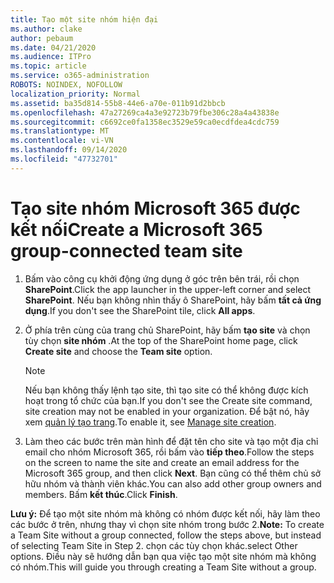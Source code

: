 ```yaml
---
title: Tạo một site nhóm hiện đại
ms.author: clake
author: pebaum
ms.date: 04/21/2020
ms.audience: ITPro
ms.topic: article
ms.service: o365-administration
ROBOTS: NOINDEX, NOFOLLOW
localization_priority: Normal
ms.assetid: ba35d814-55b8-44e6-a70e-011b91d2bbcb
ms.openlocfilehash: 47a27269ca4a3e92723b79fbe306c28a4a43838e
ms.sourcegitcommit: c6692ce0fa1358ec3529e59ca0ecdfdea4cdc759
ms.translationtype: MT
ms.contentlocale: vi-VN
ms.lasthandoff: 09/14/2020
ms.locfileid: "47732701"
---
```

# <a name="create-a-microsoft-365-group-connected-team-site"></a><span data-ttu-id="afc32-102">Tạo site nhóm Microsoft 365 được kết nối</span><span class="sxs-lookup"><span data-stu-id="afc32-102">Create a Microsoft 365 group-connected team site</span></span>

1. <span data-ttu-id="afc32-103">Bấm vào công cụ khởi động ứng dụng ở góc trên bên trái, rồi chọn **SharePoint**.</span><span class="sxs-lookup"><span data-stu-id="afc32-103">Click the app launcher in the upper-left corner and select **SharePoint**.</span></span> <span data-ttu-id="afc32-104">Nếu bạn không nhìn thấy ô SharePoint, hãy bấm **tất cả ứng dụng**.</span><span class="sxs-lookup"><span data-stu-id="afc32-104">If you don't see the SharePoint tile, click **All apps**.</span></span>
    
2. <span data-ttu-id="afc32-105">Ở phía trên cùng của trang chủ SharePoint, hãy bấm **tạo site** và chọn tùy chọn **site nhóm** .</span><span class="sxs-lookup"><span data-stu-id="afc32-105">At the top of the SharePoint home page, click **Create site** and choose the **Team site** option.</span></span> 
    
    > [!NOTE]
    > <span data-ttu-id="afc32-106">Nếu bạn không thấy lệnh tạo site, thì tạo site có thể không được kích hoạt trong tổ chức của bạn.</span><span class="sxs-lookup"><span data-stu-id="afc32-106">If you don't see the Create site command, site creation may not be enabled in your organization.</span></span> <span data-ttu-id="afc32-107">Để bật nó, hãy xem [quản lý tạo trang](https://go.microsoft.com/fwlink/?linkid=2009644).</span><span class="sxs-lookup"><span data-stu-id="afc32-107">To enable it, see [Manage site creation](https://go.microsoft.com/fwlink/?linkid=2009644).</span></span> 
  
3. <span data-ttu-id="afc32-108">Làm theo các bước trên màn hình để đặt tên cho site và tạo một địa chỉ email cho nhóm Microsoft 365, rồi bấm vào **tiếp theo**.</span><span class="sxs-lookup"><span data-stu-id="afc32-108">Follow the steps on the screen to name the site and create an email address for the Microsoft 365 group, and then click **Next**.</span></span> <span data-ttu-id="afc32-109">Bạn cũng có thể thêm chủ sở hữu nhóm và thành viên khác.</span><span class="sxs-lookup"><span data-stu-id="afc32-109">You can also add other group owners and members.</span></span> <span data-ttu-id="afc32-110">Bấm **kết thúc**.</span><span class="sxs-lookup"><span data-stu-id="afc32-110">Click **Finish**.</span></span>
  
 <span data-ttu-id="afc32-111">**Lưu ý:** Để tạo một site nhóm mà không có nhóm được kết nối, hãy làm theo các bước ở trên, nhưng thay vì chọn site nhóm trong bước 2.</span><span class="sxs-lookup"><span data-stu-id="afc32-111">**Note:** To create a Team Site without a group connected, follow the steps above, but instead of selecting Team Site in Step 2.</span></span> <span data-ttu-id="afc32-112">chọn các tùy chọn khác.</span><span class="sxs-lookup"><span data-stu-id="afc32-112">select Other options.</span></span> <span data-ttu-id="afc32-113">Điều này sẽ hướng dẫn bạn qua việc tạo một site nhóm mà không có nhóm.</span><span class="sxs-lookup"><span data-stu-id="afc32-113">This will guide you through creating a Team Site without a group.</span></span> 
    

